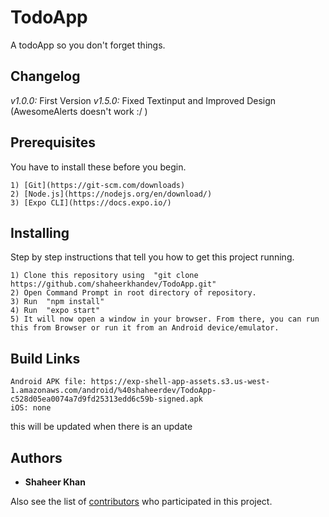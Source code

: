 # TodoApp

A todoApp so you don't forget things.

## Changelog

*v1.0.0:* First Version
*v1.5.0:* Fixed Textinput and Improved Design (AwesomeAlerts doesn't work :/ )
## Prerequisites

You have to install these before you begin.

```
1) [Git](https://git-scm.com/downloads)
2) [Node.js](https://nodejs.org/en/download/)
3) [Expo CLI](https://docs.expo.io/)
```

## Installing

Step by step instructions that tell you how to get this project running.

```
1) Clone this repository using  "git clone https://github.com/shaheerkhandev/TodoApp.git"
2) Open Command Prompt in root directory of repository.
3) Run  "npm install"
4) Run  "expo start"
5) It will now open a window in your browser. From there, you can run this from Browser or run it from an Android device/emulator.
```

## Build Links

```
Android APK file: https://exp-shell-app-assets.s3.us-west-1.amazonaws.com/android/%40shaheerdev/TodoApp-c528d05ea0074a7d9fd25313edd6c59b-signed.apk
iOS: none
```
this will be updated when there is an update

## Authors

* **Shaheer Khan**

Also see the list of [contributors](https://github.com/shaheerkhandev/TodoApp/graphs/contributors) who participated in this project.
